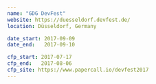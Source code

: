 ```yaml
---
name: "GDG DevFest"
website: https://duesseldorf.devfest.de/
location: Düsseldorf, Germany

date_start: 2017-09-09
date_end:   2017-09-10

cfp_start: 2017-07-17
cfp_end:   2017-08-06
cfp_site: https://www.papercall.io/devfest2017
---
```

